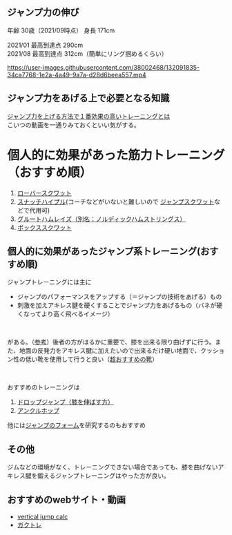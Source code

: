 ## ジャンプ力の伸び
年齢 30歳（2021/09時点）
身長 171cm

2021/01 最高到達点 290cm
<br>
2021/08 最高到達点 312cm（簡単にリング掴めるくらい）



https://user-images.githubusercontent.com/38002468/132091835-34ca7768-1e2a-4a49-9a7a-d28d6beea557.mp4


## ジャンプ力をあげる上で必要となる知識
[ジャンプ力を上げる方法で１番効果の高いトレーニングとは](https://www.youtube.com/watch?v=MqN89CtAWWw&t=528s)
<br>
こいつの動画を一通りみておくといい気がする。

# 個人的に効果があった筋力トレーニング（おすすめ順）
1. [ローバースクワット](https://www.youtube.com/watch?v=UzoHdGwBs4I)
2. [スナッチハイプル](https://www.youtube.com/watch?v=_Y1OkIKzZwA)(コーチなどがいないと難しいので [ジャンプスクワット](https://www.youtube.com/watch?v=zMrv2ymuE-4)などで代用可)
3. [グルートハムレイズ（別名：ノルディックハムストリングス）](https://www.youtube.com/watch?v=zw57PdLvN8k)
4. [ボックススクワット](https://www.youtube.com/watch?v=ohUjIi0aXO8)

## 個人的に効果があったジャンプ系トレーニング(おすすめ順)
ジャンプトレーニングには主に
- ジャンプのパフォーマンスをアップする（＝ジャンプの技術をあげる）もの
- 刺激を加えアキレス腱を硬くすることでジャンプ力をあげるもの（バネが硬くなってより高く飛べるイメージ）
<br>

がある。（[参考](https://www.youtube.com/watch?v=PgXNlugIkLU&t)）後者の方がはるかに重要で、膝を出来る限り曲げずに行う。また、地面の反発力をアキレス腱に加えたいので出来るだけ硬い地面で、クッション性の低い靴を使用して行うと良い（[超おすすめの靴](https://www.amazon.co.jp/%E3%83%98%E3%82%A4%E3%82%AE-%E4%BD%9C%E6%A5%AD%E3%82%BF%E3%83%93%E9%9D%B4-HG-22-%E3%83%96%E3%83%A9%E3%83%83%E3%82%AF-24-5/dp/B01N4BBSK2/ref=pd_sim_4/355-8910423-4802737?pd_rd_w=ZsCcH&pf_rd_p=d1466457-71f2-454f-814d-45c13c5eea8a&pf_rd_r=SS5NG7FRHS3KKRJZFHRA&pd_rd_r=7f2b8c61-a559-4425-84fd-1adf2f2ed0cd&pd_rd_wg=Hu4wg&pd_rd_i=B01MSWHO2K&psc=1)）

<br>

おすすめのトレーニングは
1. [ドロップジャンプ（膝を伸ばす方）](https://youtu.be/PgXNlugIkLU?t=471)
2. [アンクルホップ](https://www.youtube.com/watch?v=zHoFmSsR8aw)

他には[ジャンプのフォーム](https://www.youtube.com/watch?v=oyFM1nFyJ8U)を研究するのもおすすめ

## その他
ジムなどの環境がなく、トレーニングできない場合であっても、膝を曲げないアキレス腱を鍛えるジャンプトレーニングはやった方が良い。

## おすすめのwebサイト・動画
- [vertical jump calc](https://www.thehoopsgeek.com/the-physics-of-the-vertical-jump/)
- [ガクトレ](https://www.youtube.com/watch?v=UzoHdGwBs4I&t=3s)
